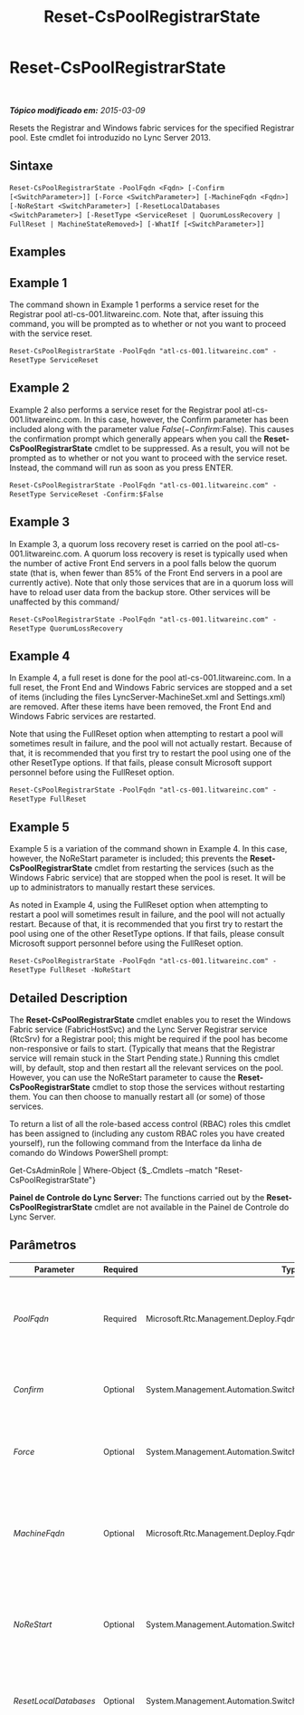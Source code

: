 ﻿---
title: Reset-CsPoolRegistrarState
TOCTitle: Reset-CsPoolRegistrarState
ms:assetid: 1bdbd5d7-cc72-46c5-ac20-ddc0d5723fe0
ms:mtpsurl: https://technet.microsoft.com/pt-br/library/JJ619172(v=OCS.15)
ms:contentKeyID: 49306056
ms.date: 05/19/2016
mtps_version: v=OCS.15
ms.translationtype: HT
---

# Reset-CsPoolRegistrarState

 

_**Tópico modificado em:** 2015-03-09_

Resets the Registrar and Windows fabric services for the specified Registrar pool. Este cmdlet foi introduzido no Lync Server 2013.

## Sintaxe

    Reset-CsPoolRegistrarState -PoolFqdn <Fqdn> [-Confirm [<SwitchParameter>]] [-Force <SwitchParameter>] [-MachineFqdn <Fqdn>] [-NoReStart <SwitchParameter>] [-ResetLocalDatabases <SwitchParameter>] [-ResetType <ServiceReset | QuorumLossRecovery | FullReset | MachineStateRemoved>] [-WhatIf [<SwitchParameter>]]

## Examples

## Example 1

The command shown in Example 1 performs a service reset for the Registrar pool atl-cs-001.litwareinc.com. Note that, after issuing this command, you will be prompted as to whether or not you want to proceed with the service reset.

    Reset-CsPoolRegistrarState -PoolFqdn "atl-cs-001.litwareinc.com" -ResetType ServiceReset

## Example 2

Example 2 also performs a service reset for the Registrar pool atl-cs-001.litwareinc.com. In this case, however, the Confirm parameter has been included along with the parameter value $False (-Confirm:$False). This causes the confirmation prompt which generally appears when you call the **Reset-CsPoolRegistrarState** cmdlet to be suppressed. As a result, you will not be prompted as to whether or not you want to proceed with the service reset. Instead, the command will run as soon as you press ENTER.

    Reset-CsPoolRegistrarState -PoolFqdn "atl-cs-001.litwareinc.com" -ResetType ServiceReset -Confirm:$False

## Example 3

In Example 3, a quorum loss recovery reset is carried on the pool atl-cs-001.litwareinc.com. A quorum loss recovery is reset is typically used when the number of active Front End servers in a pool falls below the quorum state (that is, when fewer than 85% of the Front End servers in a pool are currently active). Note that only those services that are in a quorum loss will have to reload user data from the backup store. Other services will be unaffected by this command/

    Reset-CsPoolRegistrarState -PoolFqdn "atl-cs-001.litwareinc.com" -ResetType QuorumLossRecovery

## Example 4

In Example 4, a full reset is done for the pool atl-cs-001.litwareinc.com. In a full reset, the Front End and Windows Fabric services are stopped and a set of items (including the files LyncServer-MachineSet.xml and Settings.xml) are removed. After these items have been removed, the Front End and Windows Fabric services are restarted.

Note that using the FullReset option when attempting to restart a pool will sometimes result in failure, and the pool will not actually restart. Because of that, it is recommended that you first try to restart the pool using one of the other ResetType options. If that fails, please consult Microsoft support personnel before using the FullReset option.

    Reset-CsPoolRegistrarState -PoolFqdn "atl-cs-001.litwareinc.com" -ResetType FullReset

## Example 5

Example 5 is a variation of the command shown in Example 4. In this case, however, the NoReStart parameter is included; this prevents the **Reset-CsPoolRegistrarState** cmdlet from restarting the services (such as the Windows Fabric service) that are stopped when the pool is reset. It will be up to administrators to manually restart these services.

As noted in Example 4, using the FullReset option when attempting to restart a pool will sometimes result in failure, and the pool will not actually restart. Because of that, it is recommended that you first try to restart the pool using one of the other ResetType options. If that fails, please consult Microsoft support personnel before using the FullReset option.

    Reset-CsPoolRegistrarState -PoolFqdn "atl-cs-001.litwareinc.com" -ResetType FullReset -NoReStart

## Detailed Description

The **Reset-CsPoolRegistrarState** cmdlet enables you to reset the Windows Fabric service (FabricHostSvc) and the Lync Server Registrar service (RtcSrv) for a Registrar pool; this might be required if the pool has become non-responsive or fails to start. (Typically that means that the Registrar service will remain stuck in the Start Pending state.) Running this cmdlet will, by default, stop and then restart all the relevant services on the pool. However, you can use the NoReStart parameter to cause the **Reset-CsPooRegistrarState** cmdlet to stop those the services without restarting them. You can then choose to manually restart all (or some) of those services.

To return a list of all the role-based access control (RBAC) roles this cmdlet has been assigned to (including any custom RBAC roles you have created yourself), run the following command from the Interface da linha de comando do Windows PowerShell prompt:

Get-CsAdminRole | Where-Object {$\_.Cmdlets –match "Reset-CsPoolRegistrarState"}

**Painel de Controle do Lync Server:** The functions carried out by the **Reset-CsPoolRegistrarState** cmdlet are not available in the Painel de Controle do Lync Server.

## Parâmetros


<table>
<colgroup>
<col style="width: 25%" />
<col style="width: 25%" />
<col style="width: 25%" />
<col style="width: 25%" />
</colgroup>
<thead>
<tr class="header">
<th>Parameter</th>
<th>Required</th>
<th>Type</th>
<th>Description</th>
</tr>
</thead>
<tbody>
<tr class="odd">
<td><p><em>PoolFqdn</em></p></td>
<td><p>Required</p></td>
<td><p>Microsoft.Rtc.Management.Deploy.Fqdn</p></td>
<td><p>Fully qualified domain name of the Registrar pool being reset. For example:</p>
<p>-PoolFqdn &quot;atl-cs-001.litwareinc.com&quot;</p></td>
</tr>
<tr class="even">
<td><p><em>Confirm</em></p></td>
<td><p>Optional</p></td>
<td><p>System.Management.Automation.SwitchParameter</p></td>
<td><p>Prompts you for confirmation before executing the command.</p></td>
</tr>
<tr class="odd">
<td><p><em>Force</em></p></td>
<td><p>Optional</p></td>
<td><p>System.Management.Automation.SwitchParameter</p></td>
<td><p>Suppresses the display of any non-fatal error message that might occur when running the command.</p></td>
</tr>
<tr class="even">
<td><p><em>MachineFqdn</em></p></td>
<td><p>Optional</p></td>
<td><p>Microsoft.Rtc.Management.Deploy.Fqdn</p></td>
<td><p>Fully qualified domain name of the computer to be removed from the pool. This parameter is only used when performing a MachineStateRemoved reset.</p></td>
</tr>
<tr class="odd">
<td><p><em>NoReStart</em></p></td>
<td><p>Optional</p></td>
<td><p>System.Management.Automation.SwitchParameter</p></td>
<td><p>When specified, services (such as RtcSrv and FabricHostSvc) that are stopped when the cmdlet runs are not restarted.</p></td>
</tr>
<tr class="even">
<td><p><em>ResetLocalDatabases</em></p></td>
<td><p>Optional</p></td>
<td><p>System.Management.Automation.SwitchParameter</p></td>
<td><p>When specified, stops and restarts the local Lync Server databases in addition to the local Lync Server services.</p></td>
</tr>
<tr class="odd">
<td><p><em>ResetType</em></p></td>
<td><p>Optional</p></td>
<td><p>Microsoft.Rtc.Management.Hadr.ResetPoolFabricStateCmdlet+PoolResetType</p></td>
<td><p>Type of reset to be performed. Allowed values are:</p>
<p>* <strong>ServiceReset</strong> – The RtcSrv and fabricHostSvc services are stopped and restarted. A service reset will be performed if the <code>ResetType</code> is not specified.</p>
<p>* <strong>QuorumLossRecovery</strong> – Reloads user data from the backup store for any routing groups currently in quorum loss. (A quorum loss occurs when neither a database nor its replicas are available.) Data not yet written to the database could be lost when you do this type of reset.</p>
<p>The <code>QuorumLossRecovery</code> option can help your pool recover from replica-level quorum loss, but for it to work, the pool cannot be at the more severe level of pool-level quorum loss. For more information, see <a href="lync-server-2013-topologies-and-components-for-front-end-servers-instant-messaging-and-presence.md">Topologias e componentes para Servidores Front-End, serviço de mensagens instantâneas e presença no Lync Server 2013</a>.</p>
<p>* <strong>FullReset</strong> – performs the same type of reset as <code>QuorumLossRecovery</code> but, in addition, rebuilds the local Lync Server databases. This type of reset can be potentially long and resource-intensive. Use this option only when you have changed the number of Servidores Front-End in a pool, such as 2-to-Any, 1-to-Any, Any-to-2, or Any-to-1.. <strong>Do not use this option for troubleshooting or resolving service startup issues.</strong></p>
<p>Note that using this cmdlet with either the ServiceReset or FullReset options will affect users who are signed in, while using the QuorumLossRecovery option does not impact users.</p>
<div class="alert">
<table>
<thead>
<tr class="header">
<th><img src="images/Gg425939.important(OCS.15).gif" title="important" alt="important" />Importante:</th>
</tr>
</thead>
<tbody>
<tr class="odd">
<td>Using the FullReset option when attempting to restart a pool will sometimes result in failure, and the pool will not actually restart. Because of that, it is recommended that you first try to restart the pool using one of the other ResetType options. If that fails, please consult Microsoft support personnel before using the FullReset option. Typically FullReset is only used when changing a topology from a pool with a single Front End server to a pool with multiple Front End servers.</td>
</tr>
</tbody>
</table>

</div>
<p><code>* MachineStateRemoved</code> -- Removes the specified server from the pool. This type of reset should be used only when the server in question (or its databases) have been permanently lost.</p></td>
</tr>
<tr class="even">
<td><p><em>WhatIf</em></p></td>
<td><p>Optional</p></td>
<td><p>System.Management.Automation.SwitchParameter</p></td>
<td><p>Describes what would happen if you executed the command without actually executing the command.</p></td>
</tr>
</tbody>
</table>


## Input Types

None. The **Reset-CsPoolRegistrarState** cmdlet does not accept pipelined input.

## Return Types

String values. The **Reset-CsPoolRegistrarState** cmdlet does not return objects.

## Consulte Também

#### Outros Recursos

[Get-CsPoolFabricState](get-cspoolfabricstate.md)

